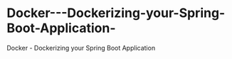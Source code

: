 # Docker---Dockerizing-your-Spring-Boot-Application-
Docker - Dockerizing your Spring Boot Application 
